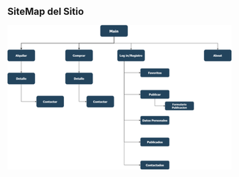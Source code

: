 ## SiteMap del Sitio

![SiteMap](https://github.com/dbm349/TPFinal-WEB/blob/master/Entrega1/SiteMap/SiteMap.png)
